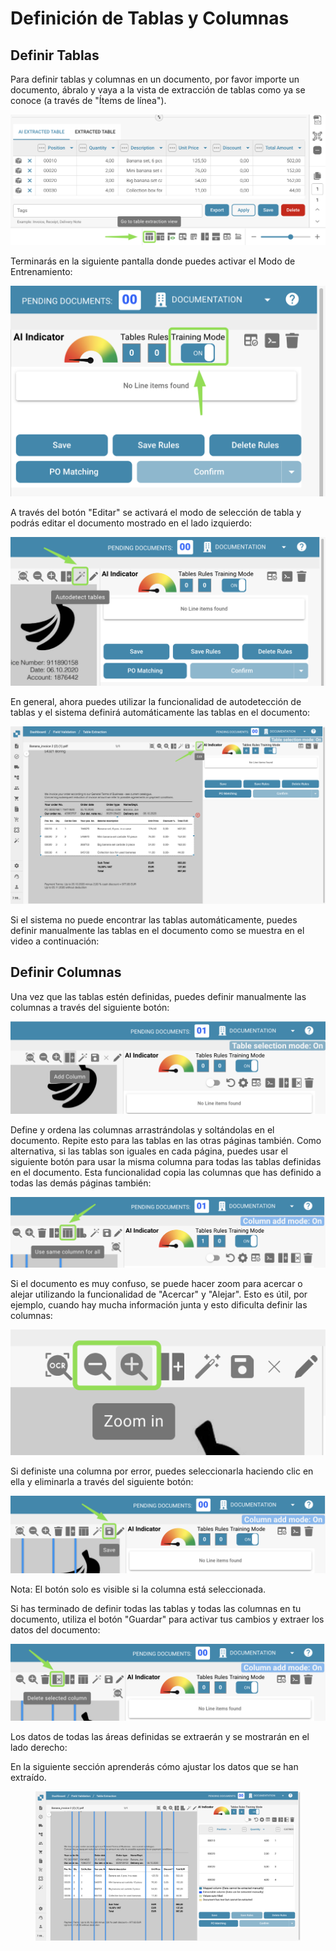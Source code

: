 # Definición de Tablas y Columnas

## Definir Tablas

Para definir tablas y columnas en un documento, por favor importe un documento, ábralo y vaya a la vista de extracción de tablas como ya se conoce (a través de "Ítems de línea").

![](https://raw.githubusercontent.com/Fellow-Consulting-AG/docbits/refs/heads/main/readme/.gitbook/assets/define_tables_and_columns_1.png)

Terminarás en la siguiente pantalla donde puedes activar el Modo de Entrenamiento:

![](https://raw.githubusercontent.com/Fellow-Consulting-AG/docbits/refs/heads/main/readme/.gitbook/assets/define_tables_and_columns_2.png)

A través del botón "Editar" se activará el modo de selección de tabla y podrás editar el documento mostrado en el lado izquierdo:

![](https://raw.githubusercontent.com/Fellow-Consulting-AG/docbits/refs/heads/main/readme/.gitbook/assets/define_tables_and_columns_3.png)

En general, ahora puedes utilizar la funcionalidad de autodetección de tablas y el sistema definirá automáticamente las tablas en el documento:

![](https://raw.githubusercontent.com/Fellow-Consulting-AG/docbits/refs/heads/main/readme/.gitbook/assets/define_tables_and_columns_4.png)

Si el sistema no puede encontrar las tablas automáticamente, puedes definir manualmente las tablas en el documento como se muestra en el video a continuación:

## Definir Columnas

Una vez que las tablas estén definidas, puedes definir manualmente las columnas a través del siguiente botón:

![](https://raw.githubusercontent.com/Fellow-Consulting-AG/docbits/refs/heads/main/readme/.gitbook/assets/define_tables_and_columns_5.png)

Define y ordena las columnas arrastrándolas y soltándolas en el documento. Repite esto para las tablas en las otras páginas también. Como alternativa, si las tablas son iguales en cada página, puedes usar el siguiente botón para usar la misma columna para todas las tablas definidas en el documento. Esta funcionalidad copia las columnas que has definido a todas las demás páginas también:

![](https://raw.githubusercontent.com/Fellow-Consulting-AG/docbits/refs/heads/main/readme/.gitbook/assets/define_tables_and_columns_6.png)

Si el documento es muy confuso, se puede hacer zoom para acercar o alejar utilizando la funcionalidad de "Acercar" y "Alejar". Esto es útil, por ejemplo, cuando hay mucha información junta y esto dificulta definir las columnas:

![](https://raw.githubusercontent.com/Fellow-Consulting-AG/docbits/refs/heads/main/readme/.gitbook/assets/define_tables_and_columns_7.png)

Si definiste una columna por error, puedes seleccionarla haciendo clic en ella y eliminarla a través del siguiente botón:

![](https://raw.githubusercontent.com/Fellow-Consulting-AG/docbits/refs/heads/main/readme/.gitbook/assets/define_tables_and_columns_8.png)

Nota: El botón solo es visible si la columna está seleccionada.

Si has terminado de definir todas las tablas y todas las columnas en tu documento, utiliza el botón "Guardar" para activar tus cambios y extraer los datos del documento:

![](https://raw.githubusercontent.com/Fellow-Consulting-AG/docbits/refs/heads/main/readme/.gitbook/assets/define_tables_and_columns_9.png)

Los datos de todas las áreas definidas se extraerán y se mostrarán en el lado derecho:

&#x20;En la siguiente sección aprenderás cómo ajustar los datos que se han extraído.

<figure><img src="https://raw.githubusercontent.com/Fellow-Consulting-AG/docbits/refs/heads/main/readme/.gitbook/assets/define_tables_and_columns_10.png" alt="" width="563"><figcaption></figcaption></figure>
